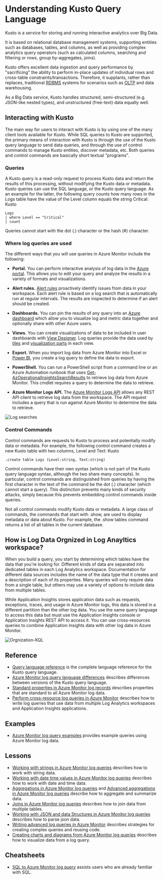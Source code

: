 # Understanding Kusto Query Language

Kusto is a service for storing and running interactive analytics over Big Data.

It is based on relational database management systems, supporting entities such as databases, tables, and columns, as well as providing complex analytics query operators (such as calculated columns, searching and filtering or rows, group by-aggregates, joins).

Kusto offers excellent data ingestion and query performance by "sacrificing" the ability to perform in-place updates of individual rows and cross-table constraints/transactions. Therefore, it supplants, rather than replaces, traditional [RDBMS](https://docs.microsoft.com/en-us/azure/sql-database/sql-database-technical-overview) systems for scenarios such as [OLTP](https://docs.microsoft.com/en-us/azure/architecture/data-guide/relational-data/online-transaction-processing
) and data warehousing.

As a Big Data service, Kusto handles structured, semi-structured (e.g. JSON-like nested types), and unstructured (free-text) data equally well.

## Interacting with Kusto

The main way for users to interact with Kusto is by using one of the many client tools available for Kusto. While SQL queries to Kusto are supported, the primary means of interaction with Kusto is through the use of the Kusto query language to send data queries, and through the use of control commands to manage Kusto entities, discover metadata, etc. Both queries and control commands are basically short textual "programs".

### Queries

A Kusto query is a read-only request to process Kusto data and return the results of this processing, without modifying the Kusto data or metadata. Kusto queries can use the SQL language, or the Kusto query language. As an example for the latter, the following query counts how many rows in the Logs table have the value of the Level column equals the string Critical:
Kusto

```
Logs
| where Level == "Critical"
| count
```
Queries cannot start with the dot (.) character or the hash (#) character.

### Where log queries are used

The different ways that you will use queries in Azure Monitor include the following:

- **Portal.** You can perform interactive analysis of log data in the [Azure portal](portals.md).  This allows you to edit your query and analyze the results in a variety of formats and visualizations.  
- **Alert rules.** [Alert rules](../platform/alerts-overview.md) proactively identify issues from data in your workspace.  Each alert rule is based on a log search that is automatically run at regular intervals.  The results are inspected to determine if an alert should be created.
- **Dashboards.** You can pin the results of any query into an [Azure dashboard](../learn/tutorial-logs-dashboards.md) which allow you to visualize log and metric data together and optionally share with other Azure users. 
- **Views.**  You can create visualizations of data to be included in user dashboards with [View Designer](../platform/view-designer.md).  Log queries provide the data used by [tiles](../platform/view-designer-tiles.md) and [visualization parts](../platform/view-designer-parts.md) in each view.  

- **Export.**  When you import log data from Azure Monitor into Excel or [Power BI](../platform/powerbi.md), you create a log query to define the data to export.
- **PowerShell.** You can run a PowerShell script from a command line or an Azure Automation runbook that uses [Get-AzOperationalInsightsSearchResults](/powershell/module/az.operationalinsights/get-azoperationalinsightssearchresult) to retrieve log data from Azure Monitor.  This cmdlet requires a query to determine the data to retrieve.
- **Azure Monitor Logs API.**  The [Azure Monitor Logs API](../platform/alerts-overview.md) allows any REST API client to retrieve log data from the workspace.  The API request includes a query that is run against Azure Monitor to determine the data to retrieve.

![Log searches](https://github.com/chboeh/MsftEntropy/blob/master/Training/Pictures/queries-overview.png)

### Control Commands 
Control commands are requests to Kusto to process and potentially modify data or metadata. For example, the following control command creates a new Kusto table with two columns, Level and Text:
Kusto

```
.create table Logs (Level:string, Text:string)
```
Control commands have their own syntax (which is not part of the Kusto query language syntax, although the two share many concepts). In particular, control commands are distinguished from queries by having the first character in the text of the command be the dot (.) character (which cannot start a query). This distinction prevents many kinds of security attacks, simply because this prevents embedding control commands inside queries.

Not all control commands modify Kusto data or metadata. A large class of commands, the commands that start with .show, are used to display metadata or data about Kusto. For example, the .show tables command returns a list of all tables in the current database.

## How is Log Data Orgnized in Log Anayltics workspace?

When you build a query, you start by determining which tables have the data that you're looking for. Different kinds of data are separated into dedicated tables in each Log Analytics workspace. Documentation for different data sources includes the name of the data type that it creates and a description of each of its properties. Many queries will only require data from a single table, but others may use a variety of options to include data from multiple tables.

While Application Insights stores application data such as requests, exceptions, traces, and usage in Azure Monitor logs, this data is stored in a different partition than the other log data. You use the same query language to access this data but must use the Application Insights console or Application Insights REST API to access it. You can use cross-resources queries to combine Application Insights data with other log data in Azure Monitor.

![Orgnization-KQL](https://github.com/chboeh/MsftEntropy/blob/master/Training/Pictures/queries-tables.png)


## Reference

- [Query language reference](/azure/kusto/query)  is the complete language reference for the Kusto query language.
- [Azure Monitor log query language differences](data-explorer-difference.md) describes differences between versions of the Kusto query language.
- [Standard properties in Azure Monitor log records](../../azure-monitor/platform/log-standard-properties.md) describes properties that are standard to all Azure Monitor log data.
- [Perform cross-resource log queries in Azure Monitor](../../azure-monitor/log-query/cross-workspace-query.md) describes how to write log queries that use data from multiple Log Analytics workspaces and Application Insights applications.

## Examples

- [Azure Monitor log query examples](examples.md) provides example queries using Azure Monitor log data.

## Lessons

- [Working with strings in Azure Monitor log queries](string-operations.md) describes how to work with string data.
- [Working with date time values in Azure Monitor log queries](datetime-operations.md) describes how to work with date and time data. 
- [Aggregations in Azure Monitor log queries](aggregations.md) and [Advanced aggregations in Azure Monitor log queries](advanced-aggregations.md) describe how to aggregate and summarize data.
- [Joins in Azure Monitor log queries](joins.md) describes how to join data from multiple tables.
- [Working with JSON and data Structures in Azure Monitor log queries](json-data-structures.md) describes how to parse json data.
- [Writing advanced log queries in Azure Monitor](advanced-query-writing.md) describes strategies for creating complex queries and reusing code.
- [Creating charts and diagrams from Azure Monitor log queries](charts.md) describes how to visualize data from a log query.

## Cheatsheets

-  [SQL to Azure Monitor log query](sql-cheatsheet.md) assists users who are already familiar with SQL.






